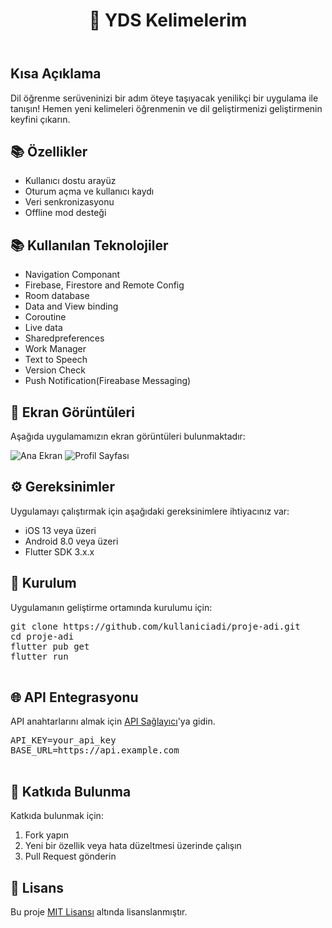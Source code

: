 

<!DOCTYPE html>
<html lang="en">
<head>
  <meta charset="UTF-8">
  <meta name="viewport" content="width=device-width, initial-scale=1.0">
  <header>
    <h1>📱 YDS Kelimelerim</h1>
  </header>
  <div class="container">
    <h2>Kısa Açıklama</h2>
    <p>Dil öğrenme serüveninizi bir adım öteye taşıyacak yenilikçi bir uygulama ile tanışın! Hemen yeni kelimeleri öğrenmenin ve dil geliştirmenizi geliştirmenin keyfini çıkarın.</p>
    <h2>📚 Özellikler</h2>
    <ul>
      <li>Kullanıcı dostu arayüz</li>
      <li>Oturum açma ve kullanıcı kaydı</li>
      <li>Veri senkronizasyonu</li>
      <li>Offline mod desteği</li>
    </ul>
        <h2>📚 Kullanılan Teknolojiler</h2>
    <ul>
      <li>Navigation Componant</li>
      <li>Firebase, Firestore and Remote Config</li>
      <li>Room database</li>
      <li>Data and View binding</li>
      <li>Coroutine</li>
      <li>Live data</li>
      <li>Sharedpreferences</li>
      <li>Work Manager</li>
      <li>Text to Speech</li>
      <li>Version Check</li>
      <li>Push Notification(Fireabase Messaging)</li>
    </ul>
    <h2>📸 Ekran Görüntüleri</h2>
    <p>Aşağıda uygulamamızın ekran görüntüleri bulunmaktadır:</p>
    <img src="screenshots/home.png" alt="Ana Ekran">
    <img src="screenshots/profile.png" alt="Profil Sayfası">
    <h2>⚙️ Gereksinimler</h2>
    <p>Uygulamayı çalıştırmak için aşağıdaki gereksinimlere ihtiyacınız var:</p>
    <ul>
      <li>iOS 13 veya üzeri</li>
      <li>Android 8.0 veya üzeri</li>
      <li>Flutter SDK 3.x.x</li>
    </ul>
    <h2>🚀 Kurulum</h2>
    <p>Uygulamanın geliştirme ortamında kurulumu için:</p>
    <pre>
git clone https://github.com/kullaniciadi/proje-adi.git
cd proje-adi
flutter pub get
flutter run
    </pre>
    <h2>🌐 API Entegrasyonu</h2>
    <p>API anahtarlarını almak için <a href="https://api-provider.com" target="_blank">API Sağlayıcı</a>'ya gidin.</p>
    <pre>
API_KEY=your_api_key
BASE_URL=https://api.example.com
    </pre>
    <h2>🤝 Katkıda Bulunma</h2>
    <p>Katkıda bulunmak için:</p>
    <ol>
      <li>Fork yapın</li>
      <li>Yeni bir özellik veya hata düzeltmesi üzerinde çalışın</li>
      <li>Pull Request gönderin</li>
    </ol>
    <h2>📄 Lisans</h2>
    <p>Bu proje <a href="LICENSE" target="_blank">MIT Lisansı</a> altında lisanslanmıştır.</p>
  </div>
</body>
</html>
